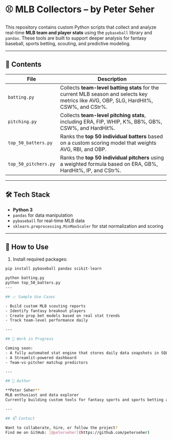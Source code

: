# ⚾ MLB Collectors – by Peter Seher

This repository contains custom Python scripts that collect and analyze real-time **MLB team and player stats** using the `pybaseball` library and `pandas`. These tools are built to support deeper analysis for fantasy baseball, sports betting, scouting, and predictive modeling.

---

## 📂 Contents

| File                  | Description |
|-----------------------|-------------|
| `batting.py`          | Collects **team-level batting stats** for the current MLB season and selects key metrics like AVG, OBP, SLG, HardHit%, CSW%, and CStr%. |
| `pitching.py`         | Collects **team-level pitching stats**, including ERA, FIP, WHIP, K%, BB%, GB%, CSW%, and HardHit%. |
| `top_50_batters.py`   | Ranks the **top 50 individual batters** based on a custom scoring model that weights AVG, RBI, and OBP. |
| `top_50_pitchers.py`  | Ranks the **top 50 individual pitchers** using a weighted formula based on ERA, GB%, HardHit%, IP, and CStr%. |

---

## 🛠️ Tech Stack

- **Python 3**
- `pandas` for data manipulation
- `pybaseball` for real-time MLB data
- `sklearn.preprocessing.MinMaxScaler` for stat normalization and scoring

---

## 🚀 How to Use

1. Install required packages:

```bash
pip install pybaseball pandas scikit-learn

python batting.py
python top_50_batters.py
---

## 📈 Sample Use Cases

- Build custom MLB scouting reports
- Identify fantasy breakout players
- Create prop bet models based on real stat trends
- Track team-level performance daily

---

## 🚧 Work in Progress

Coming soon:
- A fully automated stat engine that stores daily data snapshots in SQLite
- A Streamlit-powered dashboard
- Team-vs-pitcher matchup predictors

---

## 🧠 Author

**Peter Seher**  
MLB enthusiast and data explorer  
Currently building custom tools for fantasy sports and sports betting analytics

---

## 📫 Contact

Want to collaborate, hire, or follow the project?  
Find me on GitHub: [@peterseher](https://github.com/peterseher)

